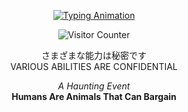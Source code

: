 <p align="center">
  <a href="https://git.io/typing-svg">
    <img src="https://readme-typing-svg.herokuapp.com?font=Fira+Code&size=30&color=006747&center=true&vCenter=true&lines=%F0%9F%91%BE+WELCOME+TO+MY+PROFILE+%F0%9F%91%BE;%F0%9F%92%BB+私の名前はイワです+%F0%9F%92%BB" alt="Typing Animation" />
  </a>
</p>

<p align="center">
  <img src="https://komarev.com/ghpvc/?username=SIA&color=green" alt="Visitor Counter"/>
</p>

<p align="center">
  さまざまな能力は秘密です <br>
  VARIOUS ABILITIES ARE CONFIDENTIAL
  <p align="center">
    <em>A Haunting Event</em> <br>
    <strong>Humans Are Animals That Can Bargain</strong>
  </p>
</p>



